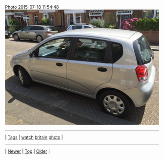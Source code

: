 <!--
title: Photo 2015-07-18 11
date: 2020-06-28T15:00:41.483Z
tags: watch, britain, photo
-->











Photo 2015-07-18 11:54:48
![](124401448922-0.jpg)

<!--BOTTOM-POST-NAVIGATION-->
---

| [Tags](tags.md) | [watch](tag-watch.md) [britain](tag-britain.md) [photo](tag-photo.md) |

---

| [Newer](123884671937.md) | [Top](index.md) | [Older](124405874737.md) |